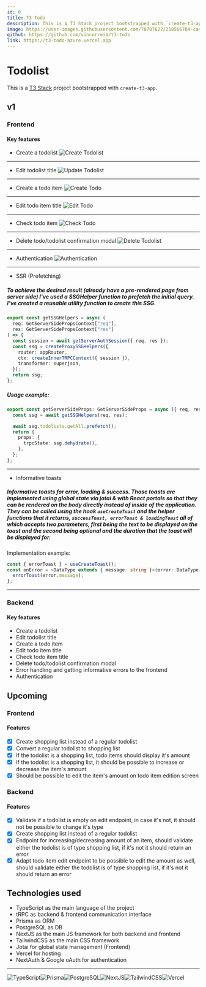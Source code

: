 ```yaml
---
id: 0
title: T3 Todo
description: This is a T3 Stack project bootstrapped with `create-t3-app`.
image: https://user-images.githubusercontent.com/78707622/218566784-ca4985d1-1edc-4796-ab56-adda960c8e06.gif
github: https://github.com/vincorreia/t3-todo
link: https://t3-todo-azure.vercel.app
---
```


# Todolist

This is a [T3 Stack](https://create.t3.gg/) project bootstrapped with `create-t3-app`.

## v1

### Frontend

#### Key features

- Create a todolist
  ![Create Todolist](https://user-images.githubusercontent.com/78707622/218566784-ca4985d1-1edc-4796-ab56-adda960c8e06.gif)

---

- Edit todolist title
  ![Update Todolist](https://user-images.githubusercontent.com/78707622/218567090-4450aa44-00ea-4c8d-bb88-029bbd4dcd5d.gif)

---

- Create a todo item
  ![Create Todo](https://user-images.githubusercontent.com/78707622/218568031-cba1c9fd-ead7-4f27-934d-ace5d311e9fe.gif)

---

- Edit todo item title
  ![Edit Todo](https://user-images.githubusercontent.com/78707622/218568298-31dcc9f4-daa2-42b7-9d8f-6c1a2eee5480.gif)

---

- Check todo item
  ![Check Todo](https://user-images.githubusercontent.com/78707622/218568467-776b6082-1b55-4b0a-b1c0-f5f264304eaf.gif)

---

- Delete todo/todolist confirmation modal
  ![Delete Todolist](https://user-images.githubusercontent.com/78707622/218567381-dc9956f7-41fd-4b69-a820-f291a7f7add9.gif)

---

- Authentication
  ![Authentication](https://user-images.githubusercontent.com/78707622/218569366-71084ccc-26fe-419c-8cf3-cc5d9e41df9e.gif)

---

- SSR (Prefetching)

##### To achieve the desired result (already have a pre-rendered page from server side) I've used a SSGHelper function to prefetch the initial query. I've created a reusable utility function to create this SSG.

```ts
export const getSSGHelpers = async (
  req: GetServerSidePropsContext["req"],
  res: GetServerSidePropsContext["res"]
) => {
  const session = await getServerAuthSession({ req, res });
  const ssg = createProxySSGHelpers({
    router: appRouter,
    ctx: createInnerTRPCContext({ session }),
    transformer: superjson,
  });
  return ssg;
};
```

##### Usage example:

```ts
export const getServerSideProps: GetServerSideProps = async ({ req, res }) => {
  const ssg = await getSSGHelpers(req, res);

  await ssg.todolists.getAll.prefetch();
  return {
    props: {
      trpcState: ssg.dehydrate(),
    },
  };
};
```

---

- Informative toasts

##### Informative toasts for error, loading & success. Those toasts are implemented using global state via jotai & with React portals so that they can be rendered on the body directly instead of inside of the application. They can be called using the hook `useCreateToast` and the helper functions that it returns, `successToast, errorToast & loadingToast` all of which accepts two parameters, first being the text to be displayed on the toast and the second being optional and the duration that the toast will be displayed for.

Implementation example:

```ts
const { errorToast } = useCreateToast();
const onError = <DataType extends { message: string }>(error: DataType) => {
  errorToast(error.message);
};
```

---

### Backend

#### Key features

- Create a todolist
- Edit todolist title
- Create a todo item
- Edit todo item title
- Check todo item title
- Delete todo/todolist confirmation modal
- Error handling and getting informative errors to the frontend
- Authentication

## Upcoming

### Frontend

#### Features

- [x] Create shopping list instead of a regular todolist
- [x] Convert a regular todolist to shopping list
- [x] If the todolist is a shopping list, todo items should display it's amount
- [x] If the todolist is a shopping list, it should be possible to increase or decrease the item's amount
- [x] Should be possible to edit the item's amount on todo item edition screen

### Backend

#### Features

- [x] Validate if a todolist is empty on edit endpoint, in case it's not, it should not be possible to change it's type
- [x] Create shopping list instead of a regular todolist
- [x] Endpoint for increasing/decreasing amount of an item, should validate either the todolist is of type shopping list, if it's not it should return an error
- [x] Adapt todo item edit endpoint to be possible to edit the amount as well, should validate either the todolist is of type shopping list, if it's not it should return an error

## Technologies used

- TypeScript as the main language of the project
- tRPC as backend & frontend communication interface
- Prisma as ORM
- PostgreSQL as DB
- NextJS as the main JS framework for both backend and frontend
- TailwindCSS as the main CSS framework
- Jotai for global state management (Frontend)
- Vercel for hosting
- NextAuth & Google oAuth for authentication

---

![TypeScript](https://img.shields.io/badge/TypeScript-007ACC?style=for-the-badge&logo=typescript&logoColor=white)![Prisma](https://img.shields.io/badge/Prisma-3982CE?style=for-the-badge&logo=Prisma&logoColor=white)![PostgreSQL](https://img.shields.io/badge/PostgreSQL-316192?style=for-the-badge&logo=postgresql&logoColor=white)![NextJS](https://img.shields.io/badge/next.js-000000?style=for-the-badge&logo=nextdotjs&logoColor=white)![TailwindCSS](https://img.shields.io/badge/Tailwind_CSS-38B2AC?style=for-the-badge&logo=tailwind-css&logoColor=white)![Vercel](https://img.shields.io/badge/Vercel-000000?style=for-the-badge&logo=vercel&logoColor=white)
